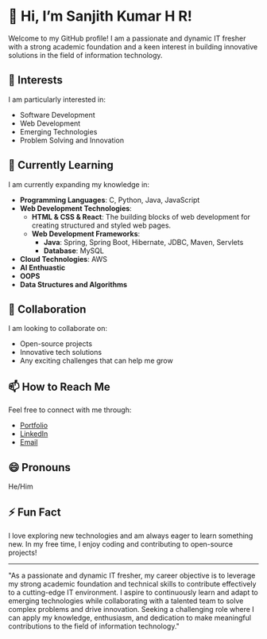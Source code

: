 # 👋 Hi, I’m Sanjith Kumar H R!

Welcome to my GitHub profile! I am a passionate and dynamic IT fresher with a strong academic foundation and a keen interest in building innovative solutions in the field of information technology.

## 👀 Interests
I am particularly interested in:
- Software Development
- Web Development
- Emerging Technologies
- Problem Solving and Innovation

## 🌱 Currently Learning
I am currently expanding my knowledge in:
- **Programming Languages**: C, Python, Java, JavaScript
- **Web Development Technologies**:
  - **HTML & CSS & React**: The building blocks of web development for creating structured and styled web pages.
  - **Web Development Frameworks**:
    - **Java**: Spring, Spring Boot, Hibernate, JDBC, Maven, Servlets
    - **Database**: MySQL
- **Cloud Technologies**: AWS
- **AI Enthuastic**
- **OOPS**
- **Data Structures and Algorithms**

## 💞️ Collaboration
I am looking to collaborate on:
- Open-source projects
- Innovative tech solutions
- Any exciting challenges that can help me grow

## 📫 How to Reach Me
Feel free to connect with me through:
- [Portfolio](https://sanjithkumarhr.netlify.app/)
- [LinkedIn](http://www.linkedin.com/in/Sanjith7760)
- [Email](sanjith.hangala@gmail.com)

## 😄 Pronouns
He/Him

## ⚡ Fun Fact
I love exploring new technologies and am always eager to learn something new. In my free time, I enjoy coding and contributing to open-source projects!
  
---

"As a passionate and dynamic IT fresher, my career objective is to leverage my strong academic foundation and technical skills to contribute effectively to a cutting-edge IT environment. 
I aspire to continuously learn and adapt to emerging technologies while collaborating with a talented team to solve complex problems and drive innovation. 
Seeking a challenging role where I can apply my knowledge, enthusiasm, and dedication to make meaningful contributions to the field of information technology."
